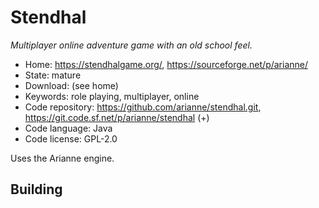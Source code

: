 # Stendhal

_Multiplayer online adventure game with an old school feel._

- Home: https://stendhalgame.org/, https://sourceforge.net/p/arianne/
- State: mature
- Download: (see home)
- Keywords: role playing, multiplayer, online
- Code repository: https://github.com/arianne/stendhal.git, https://git.code.sf.net/p/arianne/stendhal (+)
- Code language: Java
- Code license: GPL-2.0

Uses the Arianne engine.

## Building
